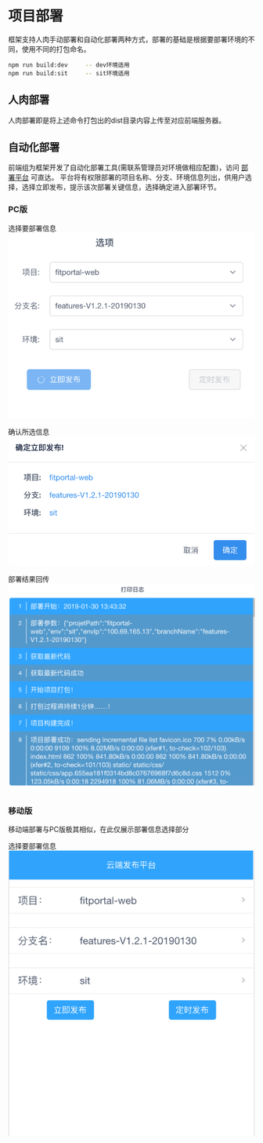 # 项目部署

框架支持人肉手动部署和自动化部署两种方式，部署的基础是根据要部署环境的不同，使用不同的打包命名。

```bash
npm run build:dev     -- dev环境适用
npm run build:sit     -- sit环境适用
```

## 人肉部署

人肉部署即是将上述命令打包出的dist目录内容上传至对应前端服务器。


## 自动化部署

前端组为框架开发了自动化部署工具(需联系管理员对环境做相应配置)，访问 [部署平台](http://indora.dev.cmft.com) 可直达。
平台将有权限部署的项目名称、分支、环境信息列出，供用户选择，选择立即发布，提示该次部署关键信息，选择确定进入部署环节。

### PC版

选择要部署信息
![deploy-config](../img/deploy-config.png ':size=400x300')

确认所选信息
![deploy-tip](../img/deploy-tip.png ':size=400x250')

部署结果回传
![deploy-res](../img/deploy-res.png ':size=600x500')

### 移动版

移动端部署与PC版极其相似，在此仅展示部署信息选择部分

选择要部署信息
![deploy-m-config](../img/deploy-m-config.png ':size=300x400')

